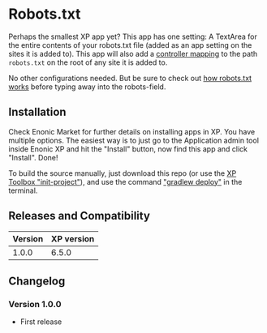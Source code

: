 # Robots.txt

Perhaps the smallest XP app yet? This app has one setting: A TextArea for the entire contents of your robots.txt file (added as an app setting on the sites it is added to). This app will also add a [controller mapping](http://xp.readthedocs.io/en/6.5/developer/site/mappings/index.html#controller-mappings) to the path `robots.txt` on the root of any site it is added to.

No other configurations needed. But be sure to check out [how robots.txt works](https://en.wikipedia.org/wiki/Robots_exclusion_standard) before typing away into the robots-field.

## Installation

Check Enonic Market for further details on installing apps in XP. You have multiple options. The easiest way is to just go to the Application admin tool inside Enonic XP and hit the "Install" button, now find this app and click "Install". Done!

To build the source manually, just download this repo (or use the [XP Toolbox "init-project"](http://xp.readthedocs.io/en/6.5/developer/projects/init.html)), and use the command ["gradlew deploy"](http://xp.readthedocs.io/en/6.5/developer/projects/build.html) in the terminal.

## Releases and Compatibility

| Version | XP version |
| ------------- | ------------- |
| 1.0.0 | 6.5.0 |

## Changelog

### Version 1.0.0

* First release
